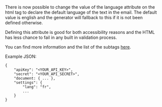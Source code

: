 There is now possible to change the value of the language attribute on the html tag to declare the default language of the text in the email. The default value is english and the generator will fallback to this if it is not been defined otherwise.

Defining this attribute is good for both accessibility reasons and the HTML has less chance to fail in any built in validation process.

You can find more information and the list of the subtags [here](https://www.w3.org/International/articles/language-tags/).

Example JSON:

```
{
	"apiKey": "<YOUR_API_KEY>",
	"secret": "<YOUR_API_SECRET>",
	"document: { ... },
	"settings": {
		"lang": "fr",
		...
	}
}
```
